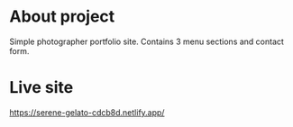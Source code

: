 # About project
Simple photographer portfolio site. Contains 3 menu sections and contact form.

# Live site 

https://serene-gelato-cdcb8d.netlify.app/
